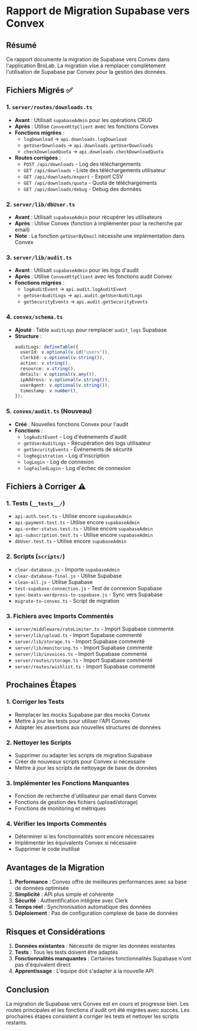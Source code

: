 # Rapport de Migration Supabase vers Convex

## Résumé

Ce rapport documente la migration de Supabase vers Convex dans l'application BroLab. La migration vise à remplacer complètement l'utilisation de Supabase par Convex pour la gestion des données.

## Fichiers Migrés ✅

### 1. `server/routes/downloads.ts`

- **Avant** : Utilisait `supabaseAdmin` pour les opérations CRUD
- **Après** : Utilise `ConvexHttpClient` avec les fonctions Convex
- **Fonctions migrées** :
  - `logDownload` → `api.downloads.logDownload`
  - `getUserDownloads` → `api.downloads.getUserDownloads`
  - `checkDownloadQuota` → `api.downloads.checkDownloadQuota`
- **Routes corrigées** :
  - `POST /api/downloads` - Log des téléchargements
  - `GET /api/downloads` - Liste des téléchargements utilisateur
  - `GET /api/downloads/export` - Export CSV
  - `GET /api/downloads/quota` - Quota de téléchargements
  - `GET /api/downloads/debug` - Debug des données

### 2. `server/lib/dbUser.ts`

- **Avant** : Utilisait `supabaseAdmin` pour récupérer les utilisateurs
- **Après** : Utilise Convex (fonction à implémenter pour la recherche par email)
- **Note** : La fonction `getUserByEmail` nécessite une implémentation dans Convex

### 3. `server/lib/audit.ts`

- **Avant** : Utilisait `supabaseAdmin` pour les logs d'audit
- **Après** : Utilise `ConvexHttpClient` avec les fonctions audit Convex
- **Fonctions migrées** :
  - `logAuditEvent` → `api.audit.logAuditEvent`
  - `getUserAuditLogs` → `api.audit.getUserAuditLogs`
  - `getSecurityEvents` → `api.audit.getSecurityEvents`

### 4. `convex/schema.ts`

- **Ajouté** : Table `auditLogs` pour remplacer `audit_logs` Supabase
- **Structure** :
  ```typescript
  auditLogs: defineTable({
    userId: v.optional(v.id("users")),
    clerkId: v.optional(v.string()),
    action: v.string(),
    resource: v.string(),
    details: v.optional(v.any()),
    ipAddress: v.optional(v.string()),
    userAgent: v.optional(v.string()),
    timestamp: v.number(),
  });
  ```

### 5. `convex/audit.ts` (Nouveau)

- **Créé** : Nouvelles fonctions Convex pour l'audit
- **Fonctions** :
  - `logAuditEvent` - Log d'événements d'audit
  - `getUserAuditLogs` - Récupération des logs utilisateur
  - `getSecurityEvents` - Événements de sécurité
  - `logRegistration` - Log d'inscription
  - `logLogin` - Log de connexion
  - `logFailedLogin` - Log d'échec de connexion

## Fichiers à Corriger ⚠️

### 1. Tests (`__tests__/`)

- `api-auth.test.ts` - Utilise encore `supabaseAdmin`
- `api-payment.test.ts` - Utilise encore `supabaseAdmin`
- `api-order-status.test.ts` - Utilise encore `supabaseAdmin`
- `api-subscription.test.ts` - Utilise encore `supabaseAdmin`
- `dbUser.test.ts` - Utilise encore `supabaseAdmin`

### 2. Scripts (`scripts/`)

- `clear-database.js` - Importe `supabaseAdmin`
- `clear-database-final.js` - Utilise Supabase
- `clean-all.js` - Utilise Supabase
- `test-supabase-connection.js` - Test de connexion Supabase
- `sync-beats-wordpress-to-supabase.js` - Sync vers Supabase
- `migrate-to-convex.ts` - Script de migration

### 3. Fichiers avec Imports Commentés

- `server/middleware/rateLimiter.ts` - Import Supabase commenté
- `server/lib/upload.ts` - Import Supabase commenté
- `server/lib/storage.ts` - Import Supabase commenté
- `server/lib/monitoring.ts` - Import Supabase commenté
- `server/lib/invoices.ts` - Import Supabase commenté
- `server/routes/storage.ts` - Import Supabase commenté
- `server/routes/wishlist.ts` - Import Supabase commenté

## Prochaines Étapes

### 1. Corriger les Tests

- Remplacer les mocks Supabase par des mocks Convex
- Mettre à jour les tests pour utiliser l'API Convex
- Adapter les assertions aux nouvelles structures de données

### 2. Nettoyer les Scripts

- Supprimer ou adapter les scripts de migration Supabase
- Créer de nouveaux scripts pour Convex si nécessaire
- Mettre à jour les scripts de nettoyage de base de données

### 3. Implémenter les Fonctions Manquantes

- Fonction de recherche d'utilisateur par email dans Convex
- Fonctions de gestion des fichiers (upload/storage)
- Fonctions de monitoring et métriques

### 4. Vérifier les Imports Commentés

- Déterminer si les fonctionnalités sont encore nécessaires
- Implémenter les équivalents Convex si nécessaire
- Supprimer le code inutilisé

## Avantages de la Migration

1. **Performance** : Convex offre de meilleures performances avec sa base de données optimisée
2. **Simplicité** : API plus simple et cohérente
3. **Sécurité** : Authentification intégrée avec Clerk
4. **Temps réel** : Synchronisation automatique des données
5. **Déploiement** : Pas de configuration complexe de base de données

## Risques et Considérations

1. **Données existantes** : Nécessité de migrer les données existantes
2. **Tests** : Tous les tests doivent être adaptés
3. **Fonctionnalités manquantes** : Certaines fonctionnalités Supabase n'ont pas d'équivalent direct
4. **Apprentissage** : L'équipe doit s'adapter à la nouvelle API

## Conclusion

La migration de Supabase vers Convex est en cours et progresse bien. Les routes principales et les fonctions d'audit ont été migrées avec succès. Les prochaines étapes consistent à corriger les tests et nettoyer les scripts restants.
